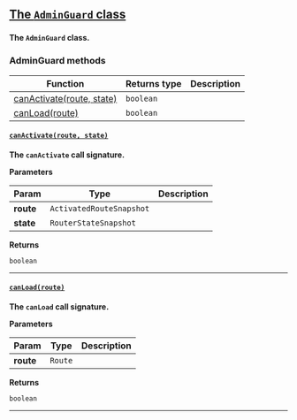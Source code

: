 <section id="main" data-note="AUTO-GENERATED CONTENT, DO NOT EDIT DIRECTLY!">

<h2><a name="adminguard" href="https://ngx-useful.lamnhan.com/content/reference/classes/adminguard.html"><p>The <code>AdminGuard</code> class</p>
</a></h2>

**The `AdminGuard` class.**

<h3><a name="adminguard-methods"><p>AdminGuard methods</p>
</a></h3>

| Function                                               | Returns type         | Description |
| ------------------------------------------------------ | -------------------- | ----------- |
| [canActivate(route, state)](#adminguard-canactivate-0) | <code>boolean</code> |             |
| [canLoad(route)](#adminguard-canload-0)                | <code>boolean</code> |             |

<h4><a name="adminguard-canactivate-0" href="https://ngx-useful.lamnhan.com/content/reference/classes/adminguard.html#canactivate"><p><code>canActivate(route, state)</code></p>
</a></h4>

**The `canActivate` call signature.**

**Parameters**

| Param     | Type                                | Description |
| --------- | ----------------------------------- | ----------- |
| **route** | <code>ActivatedRouteSnapshot</code> |             |
| **state** | <code>RouterStateSnapshot</code>    |             |

**Returns**

<code>boolean</code>

---

<h4><a name="adminguard-canload-0" href="https://ngx-useful.lamnhan.com/content/reference/classes/adminguard.html#canload"><p><code>canLoad(route)</code></p>
</a></h4>

**The `canLoad` call signature.**

**Parameters**

| Param     | Type               | Description |
| --------- | ------------------ | ----------- |
| **route** | <code>Route</code> |             |

**Returns**

<code>boolean</code>

---

</section>

